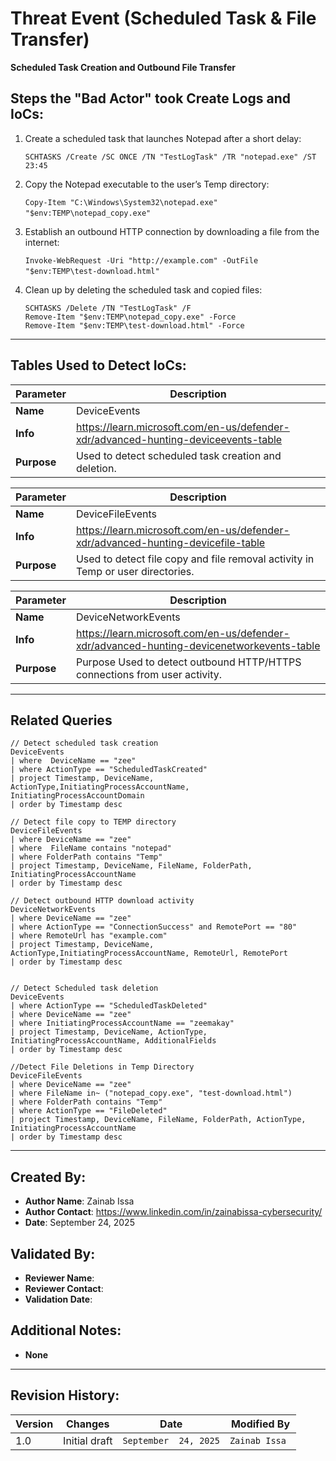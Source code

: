 # Threat Event (Scheduled Task & File Transfer)
**Scheduled Task Creation and Outbound File Transfer**

## Steps the "Bad Actor" took Create Logs and IoCs:
1. Create a scheduled task that launches Notepad after a short delay:

    ```SCHTASKS /Create /SC ONCE /TN "TestLogTask" /TR "notepad.exe" /ST 23:45‎```
 
2. Copy the Notepad executable to the user’s Temp directory:

   ```Copy-Item "C:\Windows\System32\notepad.exe" "$env:TEMP\notepad_copy.exe"‎```‎

3. Establish an outbound HTTP connection by downloading a file from the internet:

   ```Invoke-WebRequest -Uri "http://example.com" -OutFile "$env:TEMP\test-download.html"‎```‎

4.  Clean up by deleting the scheduled task and copied files:
   
    ```
    SCHTASKS /Delete /TN "TestLogTask" /F‎‎
    Remove-Item "$env:TEMP\notepad_copy.exe" -Force
    ‎‎‎Remove-Item "$env:TEMP\test-download.html" -Force
---
   ## Tables Used to Detect IoCs:
| **Parameter**       | **Description**                                                              |
|---------------------|------------------------------------------------------------------------------|
| **Name**| DeviceEvents|
| **Info**|https://learn.microsoft.com/en-us/defender-xdr/advanced-hunting-deviceevents-table|
| **Purpose**|Used to detect scheduled task creation and deletion.

| **Parameter**       | **Description**                                                              |
|---------------------|------------------------------------------------------------------------------|
| **Name**| DeviceFileEvents|
| **Info**|https://learn.microsoft.com/en-us/defender-xdr/advanced-hunting-devicefile-table|
| **Purpose**|Used to detect file copy and file removal activity in Temp or user directories.

| **Parameter**       | **Description**                                                              |
|---------------------|------------------------------------------------------------------------------|
| **Name**| DeviceNetworkEvents|
| **Info**|https://learn.microsoft.com/en-us/defender-xdr/advanced-hunting-devicenetworkevents-table|
| **Purpose**|Purpose	Used to detect outbound HTTP/HTTPS connections from user activity.
---

## Related Queries

```kql
// Detect scheduled task creation
DeviceEvents
| where  DeviceName == "zee"
| where ActionType == "ScheduledTaskCreated"
| project Timestamp, DeviceName, ActionType,InitiatingProcessAccountName, InitiatingProcessAccountDomain
| order by Timestamp desc

// Detect file copy to TEMP directory
DeviceFileEvents
| where DeviceName == "zee"
| where  FileName contains "notepad"
| where FolderPath contains "Temp"
| project Timestamp, DeviceName, FileName, FolderPath, InitiatingProcessAccountName
| order by Timestamp desc

// Detect outbound HTTP download activity
DeviceNetworkEvents
| where DeviceName == "zee"
| where ActionType == "ConnectionSuccess" and RemotePort == "80"
| where RemoteUrl has "example.com"
| project Timestamp, DeviceName, ActionType,InitiatingProcessAccountName, RemoteUrl, RemotePort
| order by Timestamp desc


// Detect Scheduled task deletion
DeviceEvents
| where ActionType == "ScheduledTaskDeleted"
| where DeviceName == "zee"
| where InitiatingProcessAccountName == "zeemakay"
| project Timestamp, DeviceName, ActionType, InitiatingProcessAccountName, AdditionalFields
| order by Timestamp desc

//Detect File Deletions in Temp Directory
DeviceFileEvents
| where DeviceName == "zee"
| where FileName in~ ("notepad_copy.exe", "test-download.html")
| where FolderPath contains "Temp"
| where ActionType == "FileDeleted"
| project Timestamp, DeviceName, FileName, FolderPath, ActionType, InitiatingProcessAccountName
| order by Timestamp desc

```


---

## Created By:
- **Author Name**: Zainab Issa
- **Author Contact**: https://www.linkedin.com/in/zainabissa-cybersecurity/
- **Date**: September 24, 2025


## Validated By:
- **Reviewer Name**: 
- **Reviewer Contact**: 
- **Validation Date**: 

## Additional Notes:
- **None**

---
## Revision History:
| **Version** | **Changes**                   | **Date**         | **Modified By**   |
|-------------|-------------------------------|------------------|-------------------|
| 1.0         | Initial draft                  | `September  24, 2025`  | `Zainab Issa `
